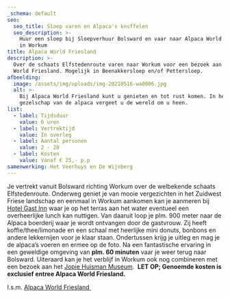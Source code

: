 ```yaml
---
_schema: default
seo:
  seo_title: Sloep varen en Alpaca's knuffelen
  seo_description: >-
    Huur een sloep bij Sloepverhuur Bolsward en vaar naar Alpaca World Friesland
    in Workum 
title: Alpaca World Friesland
description: >-
  Over de schaats Elfstedenroute varen naar Workum voor een bezoek aan Alpaca
  World Friesland. Mogelijk in Beenakkersloep en/of Pettersloep.
afbeelding:
  image: /assets/img/uploads/img-20210516-wa0006.jpg
  alt: >-
    Bij Alpaca World Friesland kunt u genieten en tot rust komen. In het
    gezelschap van de alpaca vergeet u de wereld om u heen. 
list:
  - label: Tijdsduur
    value: 6 uren
  - label: Vertrektijd
    value: In overleg
  - label: Aantal personen
    value: 2 - 28
  - label: Kosten
    value: Vanaf € 25,- p.p
samenwerking: Het Veerhuys en De Wijnberg
---
```


Je vertrekt vanuit Bolsward richting Workum over de welbekende schaats Elfstedenroute. Onderweg geniet je van mooie vergezichten in het Zuidwest Friese landschap en eenmaal in Workum aankomen kan je aanmeren bij <a target="_blank" rel="noopener" href="https://www.hotelgastinn.nl">Hotel Gast Inn</a>&nbsp;waar je op het terras aan het water eventueel een overheerlijke lunch kan nuttigen. Van daaruit loop je plm. 900 meter naar de Alpaca boerderij waar je wordt ontvangen door de gastvrouw. Zij heeft koffie/thee/limonade en een schaal met heerlijke mini donuts, bonbons en andere lekkernijen voor je klaar staan. Ondertussen krijg je uitleg en mag je de alpaca’s voeren en ermee op de foto. Na een fantastische ervaring in een geweldige omgeving van&nbsp;**plm. 60 minuten**&nbsp;vaar je weer terug naar Bolsward. Uiteraard kan je het verblijf in Workum ook nog combineren met een bezoek aan het <a target="_blank" rel="noopener" href="https://www.jopiehuismanmuseum.nl">Jopie Huisman Museum</a>. &nbsp;**LET OP; Genoemde kosten is exclusief entree Alpaca World Friesland.**

I.s.m. <a target="_blank" rel="noopener" href="https://www.alpacaworldfriesland.nl">Alpaca World Friesland&nbsp;</a>

